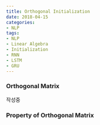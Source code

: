 ```yaml
---
title: Orthogonal Initialization
date: 2018-04-15
categories:
- NLP
tags:
- NLP
- Linear Algebra
- Initialization
- RNN
- LSTM
- GRU
---
```



### Orthogonal Matrix

작성중

### Property of Orthogonal Matrix


### 


